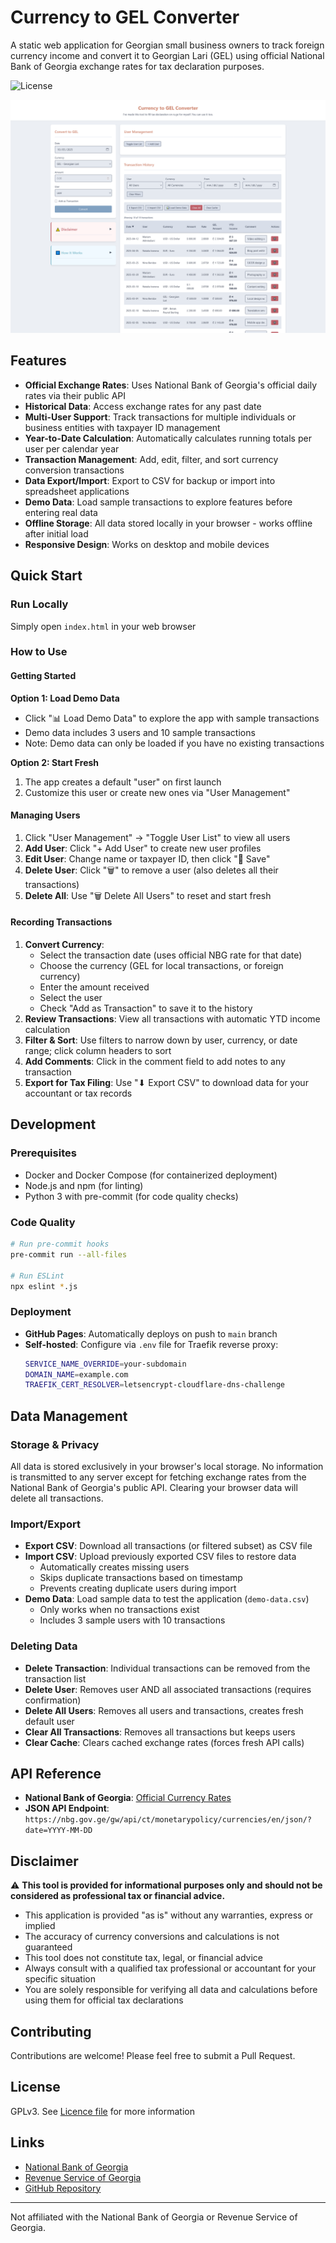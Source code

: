 # Currency to GEL Converter

A static web application for Georgian small business owners to track foreign currency income and convert it to Georgian Lari (GEL) using official National Bank of Georgia exchange rates for tax declaration purposes.

![License](https://img.shields.io/badge/license-MIT-blue.svg)

![screenshot](./assets/Screenshot_2025-10-05_at_16-33-48_Currency_to_GEL_Converter.png "Screenshot")

## Features

- **Official Exchange Rates**: Uses National Bank of Georgia's official daily rates via their public API
- **Historical Data**: Access exchange rates for any past date
- **Multi-User Support**: Track transactions for multiple individuals or business entities with taxpayer ID management
- **Year-to-Date Calculation**: Automatically calculates running totals per user per calendar year
- **Transaction Management**: Add, edit, filter, and sort currency conversion transactions
- **Data Export/Import**: Export to CSV for backup or import into spreadsheet applications
- **Demo Data**: Load sample transactions to explore features before entering real data
- **Offline Storage**: All data stored locally in your browser - works offline after initial load
- **Responsive Design**: Works on desktop and mobile devices

## Quick Start

### Run Locally

Simply open `index.html` in your web browser

### How to Use

#### Getting Started

**Option 1: Load Demo Data**
- Click "📊 Load Demo Data" to explore the app with sample transactions
- Demo data includes 3 users and 10 sample transactions
- Note: Demo data can only be loaded if you have no existing transactions

**Option 2: Start Fresh**
1. The app creates a default "user" on first launch
2. Customize this user or create new ones via "User Management"

#### Managing Users

1. Click "User Management" → "Toggle User List" to view all users
2. **Add User**: Click "+ Add User" to create new user profiles
3. **Edit User**: Change name or taxpayer ID, then click "💾 Save"
4. **Delete User**: Click "🗑️" to remove a user (also deletes all their transactions)
5. **Delete All**: Use "🗑️ Delete All Users" to reset and start fresh

#### Recording Transactions

1. **Convert Currency**:
   - Select the transaction date (uses official NBG rate for that date)
   - Choose the currency (GEL for local transactions, or foreign currency)
   - Enter the amount received
   - Select the user
   - Check "Add as Transaction" to save it to the history
2. **Review Transactions**: View all transactions with automatic YTD income calculation
3. **Filter & Sort**: Use filters to narrow down by user, currency, or date range; click column headers to sort
4. **Add Comments**: Click in the comment field to add notes to any transaction
5. **Export for Tax Filing**: Use "⬇ Export CSV" to download data for your accountant or tax records

## Development

### Prerequisites

- Docker and Docker Compose (for containerized deployment)
- Node.js and npm (for linting)
- Python 3 with pre-commit (for code quality checks)

### Code Quality

```bash
# Run pre-commit hooks
pre-commit run --all-files

# Run ESLint
npx eslint *.js
```

### Deployment

- **GitHub Pages**: Automatically deploys on push to `main` branch
- **Self-hosted**: Configure via `.env` file for Traefik reverse proxy:
  ```bash
  SERVICE_NAME_OVERRIDE=your-subdomain
  DOMAIN_NAME=example.com
  TRAEFIK_CERT_RESOLVER=letsencrypt-cloudflare-dns-challenge
  ```

## Data Management

### Storage & Privacy

All data is stored exclusively in your browser's local storage. No information is transmitted to any server except for fetching exchange rates from the National Bank of Georgia's public API. Clearing your browser data will delete all transactions.

### Import/Export

- **Export CSV**: Download all transactions (or filtered subset) as CSV file
- **Import CSV**: Upload previously exported CSV files to restore data
  - Automatically creates missing users
  - Skips duplicate transactions based on timestamp
  - Prevents creating duplicate users during import
- **Demo Data**: Load sample data to test the application (`demo-data.csv`)
  - Only works when no transactions exist
  - Includes 3 sample users with 10 transactions

### Deleting Data

- **Delete Transaction**: Individual transactions can be removed from the transaction list
- **Delete User**: Removes user AND all associated transactions (requires confirmation)
- **Delete All Users**: Removes all users and transactions, creates fresh default user
- **Clear All Transactions**: Removes all transactions but keeps users
- **Clear Cache**: Clears cached exchange rates (forces fresh API calls)

## API Reference

- **National Bank of Georgia**: [Official Currency Rates](https://nbg.gov.ge/en/monetary-policy/currency)
- **JSON API Endpoint**: `https://nbg.gov.ge/gw/api/ct/monetarypolicy/currencies/en/json/?date=YYYY-MM-DD`

## Disclaimer

⚠️ **This tool is provided for informational purposes only and should not be considered as professional tax or financial advice.**

- This application is provided "as is" without any warranties, express or implied
- The accuracy of currency conversions and calculations is not guaranteed
- This tool does not constitute tax, legal, or financial advice
- Always consult with a qualified tax professional or accountant for your specific situation
- You are solely responsible for verifying all data and calculations before using them for official tax declarations

## Contributing

Contributions are welcome! Please feel free to submit a Pull Request.

## License

GPLv3. See [Licence file](./LICENSE) for more information

## Links

- [National Bank of Georgia](https://nbg.gov.ge/en/monetary-policy/currency)
- [Revenue Service of Georgia](https://rs.ge)
- [GitHub Repository](https://github.com/5mdt/georgian-small-business-income-declaration)

---

Not affiliated with the National Bank of Georgia or Revenue Service of Georgia.

